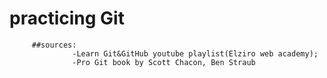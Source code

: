 # practicing Git
         ##sources: 
                  -Learn Git&GitHub youtube playlist(Elziro web academy);
                  -Pro Git book by Scott Chacon, Ben Straub
